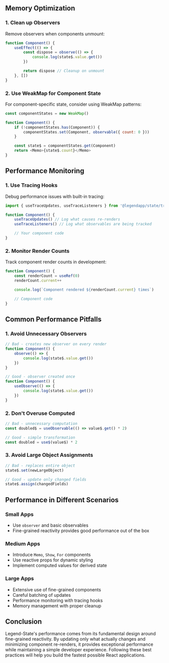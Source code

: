 ## Memory Optimization

### 1. Clean up Observers

Remove observers when components unmount:

```javascript
function Component() {
    useEffect(() => {
        const dispose = observe(() => {
            console.log(state$.value.get())
        })

        return dispose // Cleanup on unmount
    }, [])
}
```

### 2. Use WeakMap for Component State

For component-specific state, consider using WeakMap patterns:

```javascript
const componentStates = new WeakMap()

function Component() {
    if (!componentStates.has(Component)) {
        componentStates.set(Component, observable({ count: 0 }))
    }

    const state$ = componentStates.get(Component)
    return <Memo>{state$.count}</Memo>
}
```

## Performance Monitoring

### 1. Use Tracing Hooks

Debug performance issues with built-in tracing:

```javascript
import { useTraceUpdates, useTraceListeners } from '@legendapp/state/trace'

function Component() {
    useTraceUpdates() // Log what causes re-renders
    useTraceListeners() // Log what observables are being tracked

    // Your component code
}
```

### 2. Monitor Render Counts

Track component render counts in development:

```javascript
function Component() {
    const renderCount = useRef(0)
    renderCount.current++

    console.log(`Component rendered ${renderCount.current} times`)

    // Component code
}
```

## Common Performance Pitfalls

### 1. Avoid Unnecessary Observers

```javascript
// Bad - creates new observer on every render
function Component() {
    observe(() => {
        console.log(state$.value.get())
    })
}

// Good - observer created once
function Component() {
    useObserve(() => {
        console.log(state$.value.get())
    })
}
```

### 2. Don't Overuse Computed

```javascript
// Bad - unnecessary computation
const doubled$ = useObservable(() => value$.get() * 2)

// Good - simple transformation
const doubled = use$(value$) * 2
```

### 3. Avoid Large Object Assignments

```javascript
// Bad - replaces entire object
state$.set(newLargeObject)

// Good - update only changed fields
state$.assign(changedFields)
```

## Performance in Different Scenarios

### Small Apps
- Use `observer` and basic observables
- Fine-grained reactivity provides good performance out of the box

### Medium Apps
- Introduce `Memo`, `Show`, `For` components
- Use reactive props for dynamic styling
- Implement computed values for derived state

### Large Apps
- Extensive use of fine-grained components
- Careful batching of updates
- Performance monitoring with tracing hooks
- Memory management with proper cleanup

## Conclusion

Legend-State's performance comes from its fundamental design around fine-grained reactivity. By updating only what actually changes and minimizing component re-renders, it provides exceptional performance while maintaining a simple developer experience. Following these best practices will help you build the fastest possible React applications.